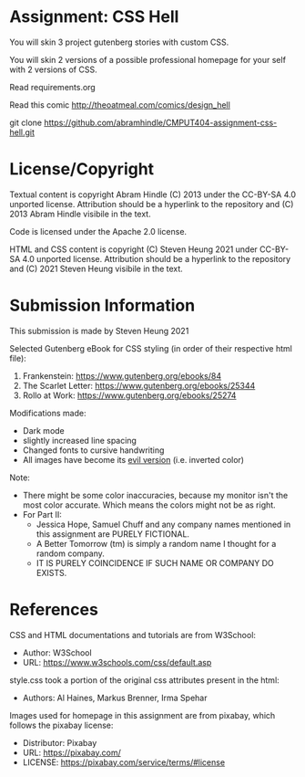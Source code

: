 Assignment: CSS Hell
====================

You will skin 3 project gutenberg stories with custom CSS.

You will skin 2 versions of a possible professional homepage for your
self with 2 versions of CSS.

Read requirements.org

Read this comic http://theoatmeal.com/comics/design_hell

git clone https://github.com/abramhindle/CMPUT404-assignment-css-hell.git

License/Copyright
=================

Textual content is copyright Abram Hindle (C) 2013 under the CC-BY-SA
4.0 unported license. Attribution should be a hyperlink to the
repository and (C) 2013 Abram Hindle visibile in the text.

Code is licensed under the Apache 2.0 license.

HTML and CSS content is copyright (C) Steven Heung 2021 under CC-BY-SA 4.0 unported license.
Attribution should be a hyperlink to the repository and (C) 2021 Steven Heung visibile in the text.

Submission Information
======================

This submission is made by Steven Heung 2021

Selected Gutenberg eBook for CSS styling (in order of their respective html file):

1. Frankenstein: https://www.gutenberg.org/ebooks/84
2. The Scarlet Letter: https://www.gutenberg.org/ebooks/25344
3. Rollo at Work: https://www.gutenberg.org/ebooks/25274

Modifications made:

* Dark mode
* slightly increased line spacing
* Changed fonts to cursive handwriting
* All images have become its [evil version](https://knowyourmeme.com/memes/evil-x-be-like) (i.e. inverted color)

Note:
 * There might be some color inaccuracies, because my monitor isn't the most color accurate. Which means the colors might not be as right.
 * For Part II: 
    - Jessica Hope, Samuel Chuff and any company names mentioned in this assignment are PURELY FICTIONAL. 
    - A Better Tomorrow (tm) is simply a random name I thought for a random company. 
    - IT IS PURELY COINCIDENCE IF SUCH NAME OR COMPANY DO EXISTS.

References
==========

CSS and HTML documentations and tutorials are from W3School:
 * Author: W3School
 * URL: https://www.w3schools.com/css/default.asp

style.css took a portion of the original css attributes present in the html:
 * Authors: Al Haines, Markus Brenner, Irma Spehar

Images used for homepage in this assignment are from pixabay, which follows the pixabay license:
 * Distributor: Pixabay
 * URL: https://pixabay.com/
 * LICENSE: https://pixabay.com/service/terms/#license
